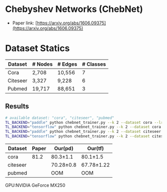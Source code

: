 # Chebyshev Networks (ChebNet)

- Paper link: [https://arxiv.org/abs/1606.09375](https://arxiv.org/abs/1606.09375)


# Dataset Statics

| Dataset  | # Nodes | # Edges | # Classes |
|----------|---------|---------|-----------|
| Cora     | 2,708   | 10,556  | 7         |
| Citeseer | 3,327   | 9,228   | 6         |
| Pubmed   | 19,717  | 88,651  | 3         |

Results
-------

```bash
# available dataset: "cora", "citeseer", "pubmed"
TL_BACKEND="paddle" python chebnet_trainer.py --k 2 --dataset cora --lr 0.01 --hidden_dim 64 --drop_rate 0.7 --l2_coef 0.0005
TL_BACKEND="tensorflow" python chebnet_trainer.py --k 2 --dataset cora --lr 0.01 --hidden_dim 64 --drop_rate 0.7 --l2_coef 0.0005
TL_BACKEND="paddle" python chebnet_trainer.py --k 2 --dataset citeseer --lr 0.01 --hidden_dim 55 --drop_rate 0.75 --l2_coef 0.005
TL_BACKEND="tensorflow" python chebnet_trainer.py --k 2 --dataset citeseer --lr 0.01 --hidden_dim 55 --drop_rate 0.75 --l2_coef 0.005
```

| Dataset  | Paper | Our(pd)   | Our(tf)    |
|----------|-------|-----------|------------|
| cora     | 81.2  | 80.3±1.1  | 80.1±1.5   |
| citeseer |       | 70.28±0.8 | 67.78±1.22 |
| pubmed   |       | OOM       | OOM        |
GPU:NVIDIA GeForce MX250